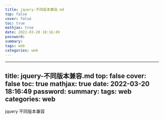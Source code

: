 ```yaml
---
title: jquery-不同版本兼容.md
top: false
cover: false
toc: true
mathjax: true
date: 2022-03-20 18:16:49
password:
summary:
tags: web
categories: web
---
```

---
title: jquery-不同版本兼容.md
top: false
cover: false
toc: true
mathjax: true
date: 2022-03-20 18:16:49
password:
summary:
tags: web
categories: web
---
jquery 不同版本兼容
<script src = "js/jquery.min.js"></script>

<script>
    //这里，添加你的插件，把jquery中的$换成jq,
    var jq=$.noConflict();
    //插件的主体中，所有的$,全部换成jq代替。
    jq("#a").click(function(){
        jq(this).html("aaaa");
    })
</script>
 
<script src = "js/jquery.js"></script>
<script>
    //重新加载的这个jquery，这个使用原来的$方法。
    $("#b").click(function(){
        $(this).html("bbbb");
    })
</script>
